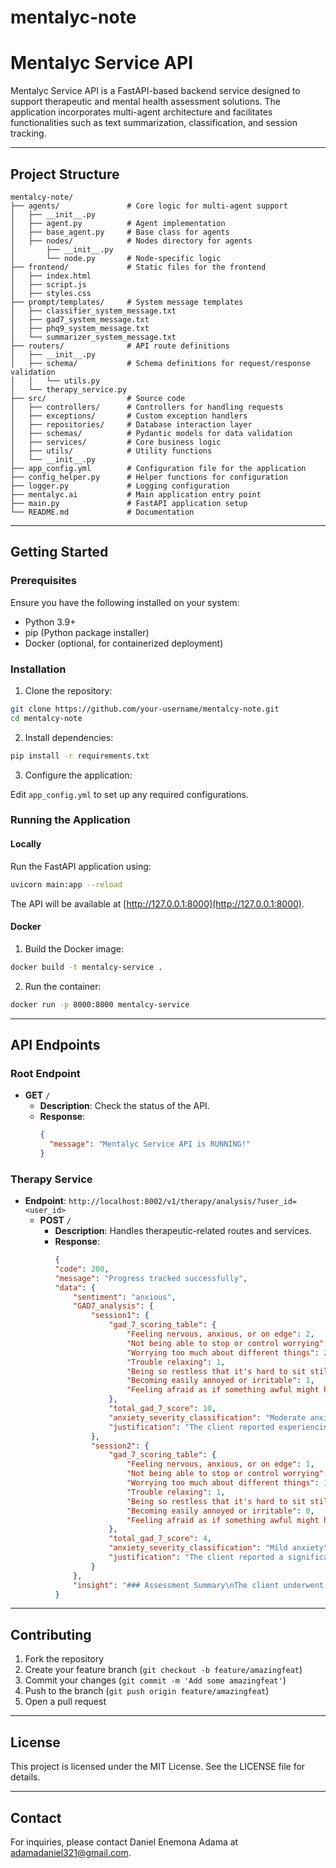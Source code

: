 # mentalyc-note
# Mentalyc Service API

Mentalyc Service API is a FastAPI-based backend service designed to support therapeutic and mental health assessment solutions. The application incorporates multi-agent architecture and facilitates functionalities such as text summarization, classification, and session tracking.

---

## Project Structure

```
mentalcy-note/
├── agents/               # Core logic for multi-agent support
│   ├── __init__.py
│   ├── agent.py          # Agent implementation
│   ├── base_agent.py     # Base class for agents
│   ├── nodes/            # Nodes directory for agents
│       ├── __init__.py
│       └── node.py       # Node-specific logic
├── frontend/             # Static files for the frontend
│   ├── index.html
│   ├── script.js
│   ├── styles.css
├── prompt/templates/     # System message templates
│   ├── classifier_system_message.txt
│   ├── gad7_system_message.txt
│   ├── phq9_system_message.txt
│   └── summarizer_system_message.txt
├── routers/              # API route definitions
│   ├── __init__.py
│   ├── schema/           # Schema definitions for request/response validation
│   │   └── utils.py
│   └── therapy_service.py
├── src/                  # Source code
│   ├── controllers/      # Controllers for handling requests
│   ├── exceptions/       # Custom exception handlers
│   ├── repositories/     # Database interaction layer
│   ├── schemas/          # Pydantic models for data validation
│   ├── services/         # Core business logic
│   ├── utils/            # Utility functions
│   └── __init__.py
├── app_config.yml        # Configuration file for the application
├── config_helper.py      # Helper functions for configuration
├── logger.py             # Logging configuration
├── mentalyc.ai           # Main application entry point
├── main.py               # FastAPI application setup
└── README.md             # Documentation
```

---

## Getting Started

### Prerequisites

Ensure you have the following installed on your system:

- Python 3.9+
- pip (Python package installer)
- Docker (optional, for containerized deployment)

### Installation

1. Clone the repository:

```bash
git clone https://github.com/your-username/mentalcy-note.git
cd mentalcy-note
```

2. Install dependencies:

```bash
pip install -r requirements.txt
```

3. Configure the application:

Edit `app_config.yml` to set up any required configurations.

### Running the Application

#### Locally

Run the FastAPI application using:

```bash
uvicorn main:app --reload
```

The API will be available at [http://127.0.0.1:8000](http://127.0.0.1:8000).

#### Docker

1. Build the Docker image:

```bash
docker build -t mentalcy-service .
```

2. Run the container:

```bash
docker run -p 8000:8000 mentalcy-service
```

---

## API Endpoints

### Root Endpoint

- **GET** `/`
  - **Description**: Check the status of the API.
  - **Response**:
    ```json
    {
      "message": "Mentalyc Service API is RUNNING!"
    }
    ```

### Therapy Service

- **Endpoint**: `http://localhost:8002/v1/therapy/analysis/?user_id=<user_id>`
  - **POST** `/`
    - **Description**: Handles therapeutic-related routes and services.
    - **Response**:
      ```json
      {
      "code": 200,
      "message": "Progress tracked successfully",
      "data": {
          "sentiment": "anxious",
          "GAD7_analysis": {
              "session1": {
                  "gad_7_scoring_table": {
                      "Feeling nervous, anxious, or on edge": 2,
                      "Not being able to stop or control worrying": 2,
                      "Worrying too much about different things": 2,
                      "Trouble relaxing": 1,
                      "Being so restless that it's hard to sit still": 1,
                      "Becoming easily annoyed or irritable": 1,
                      "Feeling afraid as if something awful might happen": 1
                  },
                  "total_gad_7_score": 10,
                  "anxiety_severity_classification": "Moderate anxiety",
                  "justification": "The client reported experiencing symptoms of anxiety, including feeling nervous and anxious, worrying too much, and having trouble relaxing, over the past six weeks. These align with moderate anxiety severity based on the GAD-7 scoring criteria."
              },
              "session2": {
                  "gad_7_scoring_table": {
                      "Feeling nervous, anxious, or on edge": 1,
                      "Not being able to stop or control worrying": 1,
                      "Worrying too much about different things": 1,
                      "Trouble relaxing": 1,
                      "Being so restless that it's hard to sit still": 0,
                      "Becoming easily annoyed or irritable": 0,
                      "Feeling afraid as if something awful might happen": 0
                  },
                  "total_gad_7_score": 4,
                  "anxiety_severity_classification": "Mild anxiety",
                  "justification": "The client reported a significant reduction in anxiety and stress, with improved task management and boundary-setting. His symptoms have decreased following the application of therapy strategies, indicating mild anxiety severity based on the GAD-7 scoring criteria."
              }
          },
          "insight": "### Assessment Summary\nThe client underwent a GAD-7 assessment, which measures the severity of generalized anxiety disorder symptoms. Between Session 1 and Session 2, the client's severity classification improved from \"Moderate anxiety\" to \"Mild anxiety.\" Initially, the client reported experiencing several symptoms of anxiety, including feeling nervous, worrying too much, and having trouble relaxing, which aligned with moderate anxiety severity. However, by Session 2, the client showed a significant reduction in anxiety and stress levels, attributed to improved task management, boundary-setting, and the application of therapy strategies. This progress led to a reclassification to mild anxiety severity.\n\n### Progress Analysis\nThe progress report across sessions indicates the following changes in symptoms:\n- **Feeling nervous, anxious, or on edge:** Improvement\n- **Not being able to stop or control worrying:** Improvement\n- **Worrying too much about different things:** Improvement\n- **Trouble relaxing:** Plateau\n- **Being so restless that it's hard to sit still:** Improvement\n- **Becoming easily annoyed or irritable:** Improvement\n- **Feeling afraid as if something awful might happen:** Improvement\n- **Total score:** Improvement\n\nOverall, the client has shown significant improvement in most anxiety symptoms, with the total score reflecting this positive trend. However, the symptom of \"trouble relaxing\" has plateaued, indicating a need for targeted strategies to address this specific issue.\n\n### Actionable Insights\nTo sustain the improvements and address the plateau:\n- For symptoms showing improvement, continue and possibly intensify the current therapy strategies and stress management techniques, as they seem to be effective.\n- For \"trouble relaxing,\" which has plateaued, consider introducing or enhancing relaxation techniques such as deep breathing exercises, progressive muscle relaxation, or mindfulness meditation. Regular practice of these techniques could help improve the client's ability to relax.\n- It might also be beneficial to explore the underlying reasons for the difficulty in relaxing, which could be related to unresolved issues, unmanaged stress, or physical discomfort. Addressing these underlying factors could be crucial anxiety.\n\n### Encouragement\nIt's truly commendable to see the significant progress made between sessions, reflecting the client's hard work and dedication to their mental health. The improvement in anxiety symptoms is a testament to the effectiveness of the applied strategies and the client's resilience. Continuing on this path, with a focus on overcoming the remaining challenges, such as trouble relaxing, will be key to further progress. Remember, mental health is a journey, and it's okay to take it one step at a time. Keep moving forward, and don't hesitate to seek support when needed."
      }
      ```

---

## Contributing

1. Fork the repository
2. Create your feature branch (`git checkout -b feature/amazingfeat`)
3. Commit your changes (`git commit -m 'Add some amazingfeat'`)
4. Push to the branch (`git push origin feature/amazingfeat`)
5. Open a pull request

---

## License

This project is licensed under the MIT License. See the LICENSE file for details.

---

## Contact

For inquiries, please contact Daniel Enemona Adama at [adamadaniel321@gmail.com](mailto:adamadaniel321@gmail.com).
